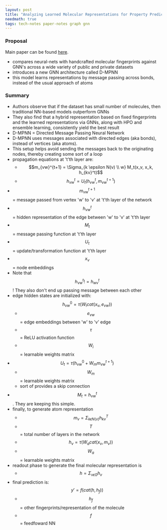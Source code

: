 ```yaml
---
layout: post
title: "Analyzing Learned Molecular Representations for Property Prediction"
needmath: true
tags: tech-notes paper-notes graph gnn
---
```


### Proposal
Main paper can be found [here](https://arxiv.org/pdf/1904.01561.pdf).

* compares neural-nets with handcrafted molecular fingerprints against GNN's
  across a wide variety of public and private datasets
* introduces a new GNN architecture called D-MPNN
* this model learns representations by message passing across bonds, instead of
  the usual approach of atoms

### Summary
- Authors observe that if the dataset has small number of molecules, then
  traditional NN-based models outperform GNNs
- They also find that a hybrid representation based on fixed fingerprints and
  the learned representations via GNNs, along with HPO and ensemble learning,
  consistently yield the best result
- D-MPNN = Directed Message Passing Neural Network
- D-MPNN uses messages associated with directed edges (aka bonds), instead of
  vertices (aka atoms).
- This setup helps avoid sending the messages back to the originating nodes,
  thereby creating some sort of a loop
- propagation equations at 't'th layer are:
  - $$m_{vw}^{t+1} = \Sigma_{k \epsilon N(v) \\ w} M_t(x_v, x_k, h_{kv}^t)$$
  - $$h_{vw}^t = U_t(h_{vw}^t, m_{vw}^{t+1})$$
- $$m_{vw}^{t+1}$$ = message passed from vertex 'w' to 'v' at 't'th layer of the network
- $$h_{vw}^t$$ = hidden representation of the edge between 'w' to 'v' at 't'th layer
- $$M_t$$ = message passing function at 't'th layer
- $$U_t$$ = update/transformation function at 't'th layer
- $$x_v$$ = node embeddings
- Note that $$h_{vw}^t != h_{wv}^t$$! They also don't end up passing message between
  each other
- edge hidden states are initialized with: $$h_{vw}^0 = \tau (W_i cat(x_v, e_{vw}))$$
  - $$e_{vw}$$ = edge embeddings between 'w' to 'v' edge
  - $$\tau$$ = ReLU activation function
  - $$W_i$$ = learnable weights matrix
- $$U_t = \tau (h_{vw}^0 + W_m m_{vw}^{t+1})$$
  - $$W_m$$ = learnable weights matrix
  - sort of provides a skip connection
- $$M_t = h_{vw}^t$$. They are keeping this simple.
- finally, to generate atom representation
  - $$m_v = \Sigma_{k \epsilon N(v)} h_{kv}^T$$
  - $$T$$ = total number of layers in the network
  - $$h_v = \tau (W_a cat(x_v, m_v))$$
  - $$W_a$$ = learnable weights matrix
- readout phase to generate the final molecular representation is
  - $$h = \Sigma_{v \epsilon G} h_v$$
- final prediction is: $$y' = f(cat(h, h_f))$$
  - $$h_f$$ = other fingerprints/representation of the molecule
  - $$f$$ = feedfoward NN
